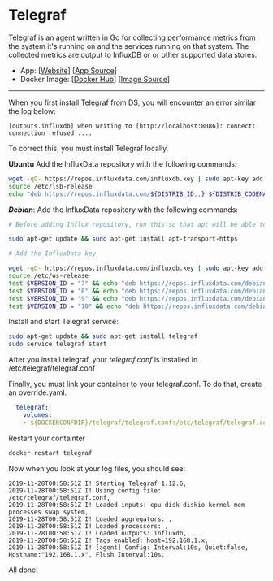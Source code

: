 # Telegraf

[Telegraf](https://www.influxdata.com/time-series-platform/telegraf/) is an agent written in Go for collecting performance metrics from the system it's running on and the services running on that system. The collected metrics are output to InfluxDB or or other supported data stores.

- App: [[Website](https://www.influxdata.com/time-series-platform/telegraf/)] [[App Source](https://github.com/influxdata/telegraf)]
- Docker Image: [[Docker Hub](https://hub.docker.com/)] [[Image Source](https://hub.docker.com/_/telegraf)]

---

When you first install Telegraf from DS, you will encounter an error similar the log below:

```.logs
[outputs.influxdb] when writing to [http://localhost:8086]: connect: connection refused ....
```

To correct this, you must install Telegraf locally. 

**Ubuntu** Add the InfluxData repository with the following commands:


```bash
wget -qO- https://repos.influxdata.com/influxdb.key | sudo apt-key add -
source /etc/lsb-release
echo "deb https://repos.influxdata.com/${DISTRIB_ID,,} ${DISTRIB_CODENAME} stable" | sudo tee /etc/apt/sources.list.d/influxdb.list

```

***Debian***: Add the InfluxData repository with the following commands:

```bash
# Before adding Influx repository, run this so that apt will be able to read the repository.

sudo apt-get update && sudo apt-get install apt-transport-https

# Add the InfluxData key

wget -qO- https://repos.influxdata.com/influxdb.key | sudo apt-key add -
source /etc/os-release
test $VERSION_ID = "7" && echo "deb https://repos.influxdata.com/debian wheezy stable" | sudo tee /etc/apt/sources.list.d/influxdb.list
test $VERSION_ID = "8" && echo "deb https://repos.influxdata.com/debian jessie stable" | sudo tee /etc/apt/sources.list.d/influxdb.list
test $VERSION_ID = "9" && echo "deb https://repos.influxdata.com/debian stretch stable" | sudo tee /etc/apt/sources.list.d/influxdb.list
test $VERSION_ID = "10" && echo "deb https://repos.influxdata.com/debian buster stable" | sudo tee /etc/apt/sources.list.d/influxdb.list

```

Install and start Telegraf service:

```bash
sudo apt-get update && sudo apt-get install telegraf
sudo service telegraf start
```

After you install telegraf, your *telegraf.conf* is installed in /etc/telegraf/telegraf.conf

Finally, you must link your container to your telegraf.conf. To do that, create an override.yaml. 

```yaml
  telegraf:
    volumes:
    - ${DOCKERCONFDIR}/telegraf/telegraf.conf:/etc/telegraf/telegraf.conf:ro 
```

Restart your containter 

```bash
docker restart telegraf
```

Now when you look at your log files, you should see:

```logs
2019-11-28T00:58:51Z I! Starting Telegraf 1.12.6,
2019-11-28T00:58:51Z I! Using config file: /etc/telegraf/telegraf.conf,
2019-11-28T00:58:51Z I! Loaded inputs: cpu disk diskio kernel mem processes swap system,
2019-11-28T00:58:51Z I! Loaded aggregators: ,
2019-11-28T00:58:51Z I! Loaded processors: ,
2019-11-28T00:58:51Z I! Loaded outputs: influxdb,
2019-11-28T00:58:51Z I! Tags enabled: host=192.168.1.x,
2019-11-28T00:58:51Z I! [agent] Config: Interval:10s, Quiet:false, Hostname:"192.168.1.x", Flush Interval:10s,
```

All done!